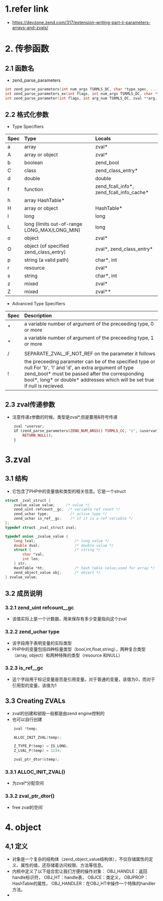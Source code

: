 # 1.refer link
- https://devzone.zend.com/317/extension-writing-part-ii-parameters-arrays-and-zvals/ 

# 2. 传参函数
## 2.1 函数名
- zend_parse_parameters
```c
int zend_parse_parameters(int num_args TSRMLS_DC, char *type_spec, ...)
int zend_parse_parameters_ex(int flags, int num_args TSRMLS_DC, char *type_spec, ...)
int zend_parse_parameter(int flags, int arg_num TSRMLS_DC, zval **arg, const char *spec, ...)
```

## 2.2 格式化参数
- Type Specifiers

|Spec| 	Type| Locals|
|:----|:-----|:---------|
|a 	|array |zval*|
|A 	|array or object |zval*|
|b 	|boolean |zend_bool|
|C 	|class |zend_class_entry*|
|d 	|double |double|
|f 	|function |zend_fcall_info*, zend_fcall_info_cache*|
|h 	|array 	HashTable*|
|H 	|array or object |HashTable*|
|l 	|long |long|
|L 	|long (limits out-of-range LONG_MAX/LONG_MIN) |	long|
|o 	|object |zval*|
|O 	|object (of specified zend_class_entry) |zval*, zend_class_entry*|
|p 	|string (a valid path) |char*, int|
|r 	|resource |zval*|
|s 	|string |char*, int|
|z 	|mixed |zval*|
|Z 	|mixed |zval**|

- Advanced Type Specifiers
 
|Spec |	Description|
|:----|:-----|
|*| a variable number of argument of the preceeding type, 0 or more|
|+| a variable number of argument of the preceeding type, 1 or more|
||| indicates that the remaining parameters are optional|
|/|	SEPARATE_ZVAL_IF_NOT_REF on the parameter it follows|
|!| the preceeding parameter can be of the specified type or null For 'b', 'l' and 'd', an extra argument of type zend_bool* must be passed after the corresponding bool*, long* or double* addresses which will be set true if null is recieved.| 

## 2.3 zval传递参数
- 注意传递z参数的时候，类型是zval*,但是要用&符号传递
```php
    zval *uservar;
    if (zend_parse_parameters(ZEND_NUM_ARGS() TSRMLS_CC, "z", &uservar) == FAILURE) {
        RETURN_NULL();
    }  
```

# 3.zval
## 3.1 结构
- 它包含了PHP中的变量值和类型的相关信息。它是一个struct

```c
struct _zval_struct {
    zvalue_value value;     /* value */
    zend_uint refcount__gc;  /* variable ref count */
    zend_uchar type;          /* active type */
    zend_uchar is_ref__gc;    /* if it is a ref variable */
};
typedef struct _zval_struct zval;

typedef union _zvalue_value {
    long lval;                  /* long value */
    double dval;                /* double value */
    struct {                    /* string */
        char *val;
        int len;
    } str;
    HashTable *ht;              /* hash table value,used for array */
    zend_object_value obj;      /* object */
} zvalue_value;
```

## 3.2 成员说明
### 3.2.1 zend_uint refcount__gc 
- 该值实际上是一个计数器，用来保存有多少变量指向这个zval

### 3.2.2 zend_uchar type
- 该字段用于表明变量的实际类型
- PHP中的变量包括四种标量类型（bool,int,float,string），两种复合类型（array, object）和两种特殊的类型（resource 和NULL）

### 3.2.3 is_ref__gc
- 这个字段用于标记变量是否是引用变量。对于普通的变量，该值为0，而对于引用型的变量，该值为1

## 3.3 Creating ZVALs
- zval的创建和销毁一般都是由zend engine控制的
- 也可以自行创建
```c
    zval *temp;

    ALLOC_INIT_ZVAL(temp);

    Z_TYPE_P(temp) = IS_LONG;
    Z_LVAL_P(temp) = 1234;

    zval_ptr_dtor(&temp);
```

### 3.3.1 ALLOC_INIT_ZVAL()
- 为zval*分配空间

### 3.3.2 zval_ptr_dtor()
- free zval的空间`


# 4. object
## 4,1 定义
- 对象是一个复杂的结构体（zend_object_value结构体），不仅存储属性的定义、属性的值，还存储着访问权限、方法等信息。
- 内核中定义了以下组合宏让我们方便的操作对象：
	OBJ_HANDLE：返回handle标识符， 
	OBJ_HT：handle表， 
	OBJCE：类定义， 
	OBJPROP：HashTable的属性， 
	OBJ_HANDLER：在OBJ_HT中操作一个特殊的handler方法。
-

